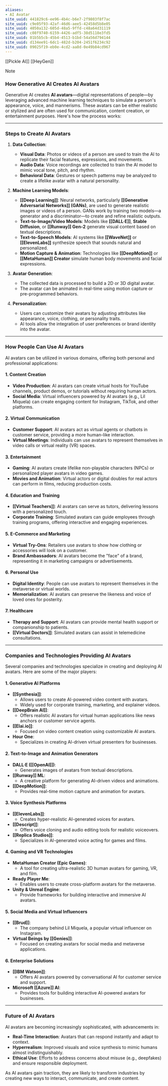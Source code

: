 ```yaml
---
aliases:
- AI Avatar
site_uuid: 441829c6-ee96-4b4c-b6e7-2f9803f8f7ac
site_uuid: c9e05f93-42af-46d6-aee5-42458d5b8e05
site_uuid: 4050a132-605d-48a5-9ffd-c48a64d31119
site_uuid: c08f9740-6159-4426-adf5-38d5118e3fd5
site_uuid: 01b5b5cb-45b4-4513-b1bd-54a56d794144
site_uuid: d134ee91-6dc1-482d-b204-2451f6234c92
site_uuid: 09025f19-eb0e-4cd2-aa8d-0e49b84cd967
---
```


[[Pickle AI]]
[[HeyGen]]

> [!NOTE]
> ### **How Generative AI Creates AI Avatars**
> 
> Generative AI creates **AI avatars**—digital representations of people—by leveraging advanced machine learning techniques to simulate a person's appearance, voice, and mannerisms. These avatars can be either realistic or stylized and are often used for communication, content creation, or entertainment purposes. Here's how the process works:
> 
> ---
> 
> ### **Steps to Create AI Avatars**
> 
> 1. **Data Collection**:
>     
>     - **Visual Data**: Photos or videos of a person are used to train the AI to replicate their facial features, expressions, and movements.
>     - **Audio Data**: Voice recordings are collected to train the AI model to mimic vocal tone, pitch, and rhythm.
>     - **Behavioral Data**: Gestures or speech patterns may be analyzed to create a lifelike avatar with a natural personality.
> 2. **Machine Learning Models**:
>     
>     - **[[Deep Learning]]**: Neural networks, particularly **[[Generative Adversarial Networks]] (GANs)**, are used to generate realistic images or videos of a person. GANs work by training two models—a generator and a discriminator—to create and refine realistic outputs.
>     - **Text-to-Image/Video Models**: Models like **[[DALL·E]]**, **Stable Diffusion**, or **[[Runway]] Gen-2** generate visual content based on textual descriptions.
>     - **Text-to-Speech Models**: AI systems like **[[WaveNet]]** or **[[ElevenLabs]]** synthesize speech that sounds natural and personalized.
>     - **Motion Capture & Animation**: Technologies like **[[DeepMotion]]** or **[[MetaHuman]] Creator** simulate human body movements and facial expressions.
> 3. **Avatar Generation**:
>     
>     - The collected data is processed to build a 2D or 3D digital avatar.
>     - The avatar can be animated in real-time using motion capture or pre-programmed behaviors.
> 4. **Personalization**:
>     
>     - Users can customize their avatars by adjusting attributes like appearance, voice, clothing, or personality traits.
>     - AI tools allow the integration of user preferences or brand identity into the avatar.
> 
> ---
> 
> ### **How People Can Use AI Avatars**
> 
> AI avatars can be utilized in various domains, offering both personal and professional applications:
> 
> #### **1. Content Creation**
> 
> - **Video Production**: AI avatars can create virtual hosts for YouTube channels, product demos, or tutorials without requiring human actors.
> - **Social Media**: Virtual influencers powered by AI avatars (e.g., Lil Miquela) can create engaging content for Instagram, TikTok, and other platforms.
> 
> #### **2. Virtual Communication**
> 
> - **Customer Support**: AI avatars act as virtual agents or chatbots in customer service, providing a more human-like interaction.
> - **Virtual Meetings**: Individuals can use avatars to represent themselves in video calls or virtual reality (VR) spaces.
> 
> #### **3. Entertainment**
> 
> - **Gaming**: AI avatars create lifelike non-playable characters (NPCs) or personalized player avatars in video games.
> - **Movies and Animation**: Virtual actors or digital doubles for real actors can perform in films, reducing production costs.
> 
> #### **4. Education and Training**
> 
> - **[[Virtual Teachers]]**: AI avatars can serve as tutors, delivering lessons with a personalized touch.
> - **Corporate Training**: Simulated avatars can guide employees through training programs, offering interactive and engaging experiences.
> 
> #### **5. E-Commerce and Marketing**
> 
> - **Virtual Try-Ons**: Retailers use avatars to show how clothing or accessories will look on a customer.
> - **Brand Ambassadors**: AI avatars become the "face" of a brand, representing it in marketing campaigns or advertisements.
> 
> #### **6. Personal Use**
> 
> - **Digital Identity**: People can use avatars to represent themselves in the metaverse or virtual worlds.
> - **Memorialization**: AI avatars can preserve the likeness and voice of loved ones for posterity.
> 
> #### **7. Healthcare**
> 
> - **Therapy and Support**: AI avatars can provide mental health support or companionship to patients.
> - **[[Virtual Doctors]]**: Simulated avatars can assist in telemedicine consultations.
> 
> ---
> 
> ### **Companies and Technologies Providing AI Avatars**
> 
> Several companies and technologies specialize in creating and deploying AI avatars. Here are some of the major players:
> 
> #### **1. Generative AI Platforms**
> 
> - **[[Synthesia]]**:
>     - Allows users to create AI-powered video content with avatars.
>     - Widely used for corporate training, marketing, and explainer videos.
> - **[[DeepBrain AI]]**:
>     - Offers realistic AI avatars for virtual human applications like news anchors or customer service agents.
> - **[[Elai.io]]**:
>     - Focused on video content creation using customizable AI avatars.
> - **Hour One**:
>     - Specializes in creating AI-driven virtual presenters for businesses.
> 
> #### **2. Text-to-Image and Animation Generators**
> 
> - **DALL·E ([[OpenAI]])**:
>     - Generates images of avatars from textual descriptions.
> - **[[Runway]] ML**:
>     - A creative platform for generating AI-driven videos and animations.
> - **[[DeepMotion]]**:
>     - Provides real-time motion capture and animation for avatars.
> 
> #### **3. Voice Synthesis Platforms**
> 
> - **[[ElevenLabs]]**:
>     - Creates hyper-realistic AI-generated voices for avatars.
> - **[[Descript]]**:
>     - Offers voice cloning and audio editing tools for realistic voiceovers.
> - **[[Replica Studios]]**:
>     - Specializes in AI-generated voice acting for games and films.
> 
> #### **4. Gaming and VR Technologies**
> 
> - **MetaHuman Creator (Epic Games)**:
>     - A tool for creating ultra-realistic 3D human avatars for gaming, VR, and film.
> - **Ready Player Me**:
>     - Enables users to create cross-platform avatars for the metaverse.
> - **Unity & Unreal Engine**:
>     - Provide frameworks for building interactive and immersive AI avatars.
> 
> #### **5. Social Media and Virtual Influencers**
> 
> - **[[Brud]]**:
>     - The company behind Lil Miquela, a popular virtual influencer on Instagram.
> - **Virtual Beings by [[Genies]]**:
>     - Focused on creating avatars for social media and metaverse applications.
> 
> #### **6. Enterprise Solutions**
> 
> - **[[IBM Watson]]**:
>     - Offers AI avatars powered by conversational AI for customer service and support.
> - **Microsoft [[Azure]] AI**:
>     - Provides tools for building interactive AI-powered avatars for businesses.
> 
> ---
> 
> ### **Future of AI Avatars**
> 
> AI avatars are becoming increasingly sophisticated, with advancements in:
> 
> - **Real-Time Interaction**: Avatars that can respond instantly and adapt to context.
> - **Hyperrealism**: Improved visuals and voice synthesis to mimic humans almost indistinguishably.
> - **Ethical Use**: Efforts to address concerns about misuse (e.g., deepfakes) and ensure responsible deployment.
> 
> As AI avatars gain traction, they are likely to transform industries by creating new ways to interact, communicate, and create content.

